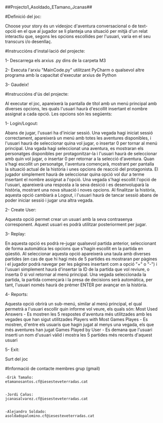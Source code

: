 ##Projecto1_Asoldado_ETamano_Jcanas##


#Definició del joc: 


Choose your story és un videojoc d'aventura conversacional o de text-opció en el que al jugador se li planteja una situació per mitjà d'un relat interactiu que, segons les opcions escollides per l'usuari, varía en el seu transcurs i/o desenllaç.


 
 
 #Instruccións d'instal·lació del projecte:


1- Descarrega els arxius .py dins de la carpeta M3


2- Executa l'arxiu "MainCode.py" utilitzant PyCharm o qualsevol altre programa amb la capacitat d'executar arxius de Python


3- Gaudeix!




#Instruccións d'ús del projecte:


Al executar el joc, apareixerà la pantalla de títol amb un menú principal amb diverses opcions, les quals l'usuari haurà d'escollit insertant el nombre assignat a cada opció. Les opcions són les següents:



1- Login/Logout:


Abans de jugar, l'usuari ha d'iniciar sessió. Una vegada hagi iniciat sessió correctament, apareixerà un menú amb totes les aventures disponibles, i l'usuari haurà de seleccionar quina vol jugar, o insertar 0 per tornar al menú principal. Una vgada hagi seleccionat una aventura, es mostraran els personatges disponibles per protagonitzar-la i l'usuari haurà de seleccionar amb quin vol jugar, o insertar 0 per retornar a la selecció d'aventura. Quan s'hagi escollit un personatge, l'aventura començarà, mostrant per pantalla la situació actual de la història i unes opcions de reacció del protagonista. El jugador simplement haurà de seleccionar quina opció vol dur a terme insertant el nombre assignat a l'opció. Una vegada s'hagi escollit l'opció de l'usuari, apareixerà una resposta a la seva desició i es desenvoluparà la història, mostrant una nova situació i noves opcions.
Al finalitzar la història, aquesta opció cambiarà a Logout, i l'usuari haurà de tancar sessió abans de poder iniciar sessió i jugar una altra vegada.



2- Create User:


Aquesta opció permet crear un usuari amb la seva contrasenya corresponent. 
Aquest usuari es podrà utilitzar posteriorment per jugar.



3- Replay:


En aquesta opció es podrà re-jugar qualsevol partida anterior, seleccionant de forma automàtica les opcions que s'hagin escollit en la partida en qüestió.
Al seleccionar aquesta opció apareixerà una taula amb diverses partides (en cas de que hi hagi més de 5 partides es mostraran per pàgines i el jugador podrà navegar per les pàgines insertant com a opció "+" o "-") i l'usuari simplement haurà d'insertar la ID de la partida que vol reviure, o inserta 0 si vol retornar al menú principal.
Una vegada seleccionada la partida, la partida començarà i la presa de decisions serà automàtica, per tant, l'usuari només haurà de prémer ENTER per avançar en la història.



4- Reports:


Aquesta opció obrirà un sub-menú, similar al menú principal, el qual permetrà a l'usuari escollir quin informe vol veure, els quals són:
Most Used Answers - Es mostren les 5 respostes d'aventura més utilitzades amb les vegades que han sigut utilitzades
Players with Most Games Playes - Es mostren, d'entre els usuaris que hagin jugat al menys una vegada, els que més aventures han jugat
Games Played by User - Es demana que l'usuari inserti un nom d'usuari vàlid i mostra les 5 partides més recents d'aquest usuari



5- Exit:


Surt del joc




#Informació de contacte membres grup (gmail)


    -Erik Tamaño: 
    etamanosantos.cf@iesesteveterradas.cat


    -Jordi Cañas: 
    jcanasalvarez.cf@iesesteveterradas.cat
  
  
    -Alejandro Soldado: 
    asoldadopalomino.cf@iesesteveterradas.cat

